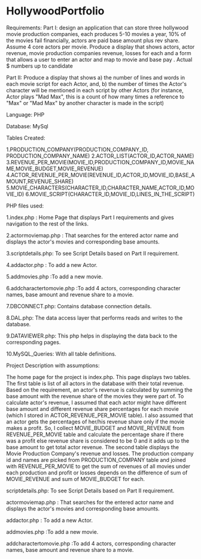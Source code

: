 # HollywoodPortfolio

Requirements:
Part I: design an application that can store three hollywood movie production companies, each produces 5-10 movies a year, 10% of the movies fail financially, actors are paid base amount plus rev share. Assume 4 core actors per movie. Produce a display that shows actors, actor revenue, movie production companies revenue, losses for each and a form that allows a user to enter an actor and map to movie and base pay . Actual $ numbers up to candidate

Part II: Produce a display that shows a) the number of lines and words in each movie script for each Actor, and,  b) the number of times the Actor's character will be mentioned in each script by other Actors (for instance, Actor plays "Mad Max", this is a count of how many times a reference to "Max" or "Mad Max" by another character is made in the script)

Language: PHP

Database: MySql

Tables Created: 

1.PRODUCTION_COMPANY(PRODUCTION_COMPANY_ID, PRODUCTION_COMPANY_NAME)
2.ACTOR_LIST(ACTOR_ID,ACTOR_NAME)
3.REVENUE_PER_MOVIE(MOVIE_ID,PRODUCTION_COMPANY_ID,MOVIE_NAME,MOVIE_BUDGET,MOVIE_REVENUE)
4.ACTOR_REVENUE_PER_MOVIE(REVENUE_ID,ACTOR_ID,MOVIE_ID,BASE_AMOUNT,REVENUE_SHARE)
5.MOVIE_CHARACTERS(CHARACTER_ID,CHARACTER_NAME,ACTOR_ID,MOVIE_ID)
6.MOVIE_SCRIPT(CHARACTER_ID,MOVIE_ID,LINES_IN_THE_SCRIPT)

PHP files used:

1.index.php : Home Page that displays Part I requirements and gives navigation to the rest of the links.

2.actormoviemap.php : That searches for the entered actor name and displays the actor's movies and corresponding base amounts.

3.scriptdetails.php: To see Script Details based on Part II requirement.

4.addactor.php : To add a new Actor.

5.addmovies.php :To add a new movie.

6.addcharactertomovie.php :To add 4 actors, corresponding character names, base amount and revenue share to a movie.

7.DBCONNECT.php: Contains database connection details.

8.DAL.php: The data access layer that performs reads and writes to the database.

9.DATAVIEWER.php: This php helps in displaying the data back to the corresponding pages.

10.MySQL_Queries: With all table definitions.

Project Description with assumptions:

The home page for the project is index.php. This page displays two tables. The first table is list of all actors in the database with their total revenue. Based on the requirement, an actor's revenue is calculated by summing the base amount with the revenue share of the movies they were part of. To calculate actor's revenue, I assumed that each actor might have different base amount and different revenue share percentages for each movie (which I stored in ACTOR_REVENUE_PER_MOVIE table). I also assumed that an actor gets the percentages of her/his revenue share only if the movie makes a profit. So, I collect MOVIE_BUDGET and MOVIE_REVENUE from REVENUE_PER_MOVIE table and calculate the percentage share if there was a profit else revenue share is considered to be 0 and it adds up to the base amount to get total actor revenue.
The second table displays the Movie Production Company's revenue and losses. The production company id and names are picked from PRODUCTION_COMPANY table and joined with REVENUE_PER_MOVIE to get the sum of revenues of all movies under each production and profit or losses depends on the difference of sum of MOVIE_REVENUE and sum of MOVIE_BUDGET for each.

scriptdetails.php: To see Script Details based on Part II requirement.

actormoviemap.php : That searches for the entered actor name and displays the actor's movies and corresponding base amounts.

addactor.php : To add a new Actor.

addmovies.php :To add a new movie.

addcharactertomovie.php :To add 4 actors, corresponding character names, base amount and revenue share to a movie.

